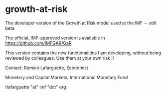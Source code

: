 # growth-at-risk
The developer version of the Growth at Risk model used at the IMF -- still beta

The official, IMF-approved version is available in https://github.com/IMFGAR/GaR

This version contains the new functionalities I am developing, without  being reviewed by colleagues. Use them at your own risk !!


Contact:
Romain Lafarguette, Economist

Monetary and Capital Markets, International Monetary Fund

rlafarguette "at" imf "dot" org
